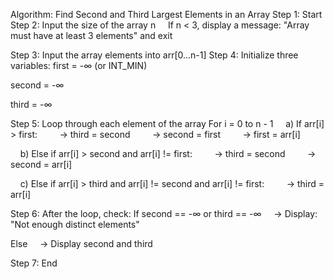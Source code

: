 Algorithm: Find Second and Third Largest Elements in an Array
Step 1: Start
Step 2: Input the size of the array n
    If n < 3, display a message: "Array must have at least 3 elements" and exit

Step 3: Input the array elements into arr[0...n-1]
Step 4: Initialize three variables:
first = -∞ (or INT_MIN)

second = -∞

third = -∞

Step 5: Loop through each element of the array
For i = 0 to n - 1
    a) If arr[i] > first:
        → third = second
        → second = first
        → first = arr[i]

    b) Else if arr[i] > second and arr[i] != first:
        → third = second
        → second = arr[i]

    c) Else if arr[i] > third and arr[i] != second and arr[i] != first:
        → third = arr[i]

Step 6: After the loop, check:
If second == -∞ or third == -∞
    → Display: "Not enough distinct elements"

Else
    → Display second and third

Step 7: End